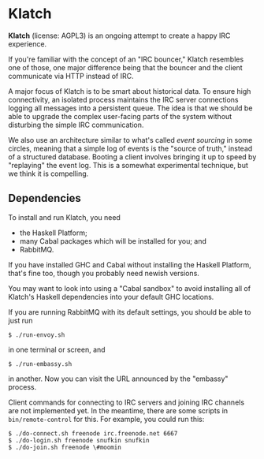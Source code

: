 # Klatch

**Klatch** (license: AGPL3) is an ongoing attempt to create a happy
IRC experience.

If you're familiar with the concept of an "IRC bouncer," Klatch
resembles one of those, one major difference being that the bouncer
and the client communicate via HTTP instead of IRC.

A major focus of Klatch is to be smart about historical data.  To
ensure high connectivity, an isolated process maintains the IRC server
connections logging all messages into a persistent queue.  The idea is
that we should be able to upgrade the complex user-facing parts of the
system without disturbing the simple IRC communication.

We also use an architecture similar to what's called *event sourcing*
in some circles, meaning that a simple log of events is the "source of
truth," instead of a structured database.  Booting a client involves
bringing it up to speed by "replaying" the event log.  This is a
somewhat experimental technique, but we think it is compelling.

## Dependencies

To install and run Klatch, you need

* the Haskell Platform;
* many Cabal packages which will be installed for you; and
* RabbitMQ.

If you have installed GHC and Cabal without installing the Haskell
Platform, that's fine too, though you probably need newish versions.

You may want to look into using a "Cabal sandbox" to avoid installing
all of Klatch's Haskell dependencies into your default GHC locations.

If you are running RabbitMQ with its default settings, you should be
able to just run

    $ ./run-envoy.sh

in one terminal or screen, and

    $ ./run-embassy.sh

in another.  Now you can visit the URL announced by the "embassy"
process.

Client commands for connecting to IRC servers and joining IRC channels
are not implemented yet.  In the meantime, there are some scripts
in `bin/remote-control` for this.  For example, you could run this:

    $ ./do-connect.sh freenode irc.freenode.net 6667
    $ ./do-login.sh freenode snufkin snufkin
    $ ./do-join.sh freenode \#moomin
